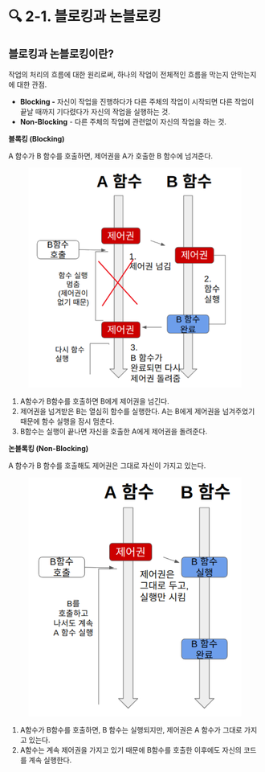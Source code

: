 # 🔍 2-1. 블로킹과 논블로킹

## 블로킹과 논블로킹이란?

작업의 처리의 흐름에 대한 원리로써,  하나의 작업이 전체적인 흐름을 막는지 안막는지에 대한 관점.

* **Blocking -** 자신이 작업을 진행하다가 다른 주체의 작업이 시작되면 다른 작업이 끝날 때까지 기다렸다가 자신의 작업을 실행하는 것.
* **Non-Blocking** - 다른 주체의 작업에 관련없이 자신의 작업을 하는 것.

**블록킹 (Blocking)**

A 함수가 B 함수를 호출하면, 제어권을 A가 호출한 B 함수에 넘겨준다.

<figure><img src="../../.gitbook/assets/image (2).png" alt=""><figcaption></figcaption></figure>



1. A함수가 B함수를 호출하면 B에게 제어권을 넘긴다.
2. 제어권을 넘겨받은 B는 열심히 함수를 실행한다. A는 B에게 제어권을 넘겨주었기 때문에 함수 실행을 잠시 멈춘다.
3. B함수는 실행이 끝나면 자신을 호출한 A에게 제어권을 돌려준다.

&#x20;

**논블록킹 (Non-Blocking)**

A 함수가 B 함수를 호출해도 제어권은 그대로 자신이 가지고 있는다.

<figure><img src="../../.gitbook/assets/image (5) (1).png" alt=""><figcaption></figcaption></figure>

1. A함수가 B함수를 호출하면, B 함수는 실행되지만, 제어권은 A 함수가 그대로 가지고 있는다.
2. A함수는 계속 제어권을 가지고 있기 때문에 B함수를 호출한 이후에도 자신의 코드를 계속 실행한다.
